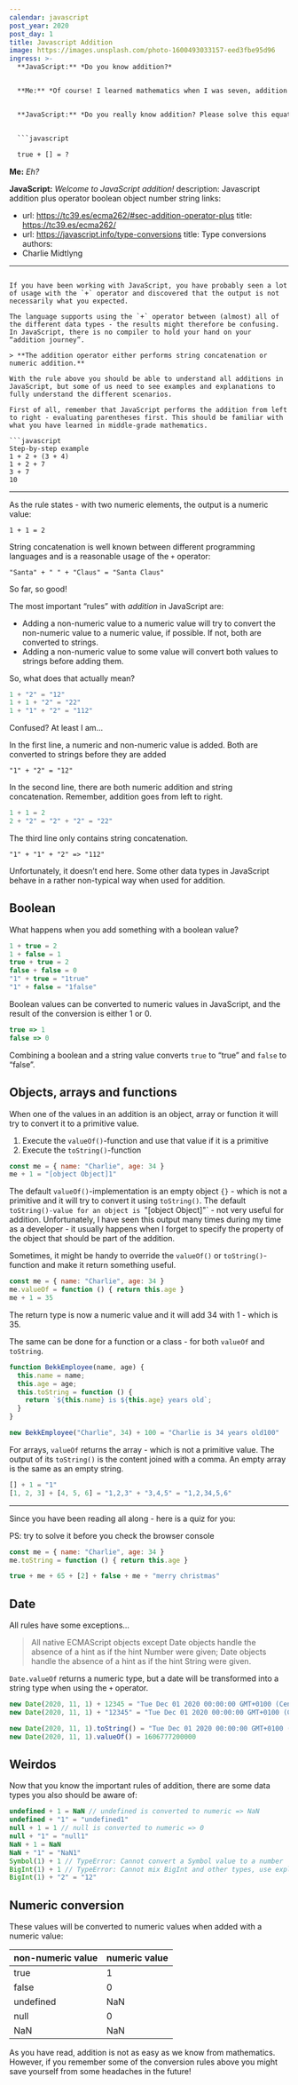 ```yaml
---
calendar: javascript
post_year: 2020
post_day: 1
title: Javascript Addition
image: https://images.unsplash.com/photo-1600493033157-eed3fbe95d96
ingress: >-
  **JavaScript:** *Do you know addition?*


  **Me:** *Of course! I learned mathematics when I was seven, addition is fairly easy!*


  **JavaScript:** *Do you really know addition? Please solve this equation*


  ```javascript

  true + [] = ?

  ```


  **Me:** *Eh?*


  **JavaScript:** *Welcome to JavaScript addition!*
description: Javascript addition plus operator boolean object number string
links:
  - url: https://tc39.es/ecma262/#sec-addition-operator-plus
    title: https://tc39.es/ecma262/
  - url: https://javascript.info/type-conversions
    title: Type conversions
authors:
  - Charlie Midtlyng
---
```

If you have been working with JavaScript, you have probably seen a lot of usage with the `+` operator and discovered that the output is not necessarily what you expected.

The language supports using the `+` operator between (almost) all of the different data types - the results might therefore be confusing. In JavaScript, there is no compiler to hold your hand on your “addition journey”.

> **The addition operator either performs string concatenation or numeric addition.**

With the rule above you should be able to understand all additions in JavaScript, but some of us need to see examples and explanations to fully understand the different scenarios.

First of all, remember that JavaScript performs the addition from left to right - evaluating parentheses first. This should be familiar with what you have learned in middle-grade mathematics.

```javascript
Step-by-step example
1 + 2 + (3 + 4)
1 + 2 + 7
3 + 7
10
```

----

As the rule states - with two numeric elements, the output is a numeric value:

```1 + 1 = 2```

String concatenation is well known between different programming languages and is a  reasonable usage of the `+` operator:

`"Santa" + " " + "Claus" = "Santa Claus"`

So far, so good!

The most important “rules” with _addition_ in JavaScript are:

* Adding a non-numeric value to a numeric value will try to convert the non-numeric value to a numeric value, if possible. If not, both are converted to strings.
* Adding a non-numeric value to some value will convert both values to strings before adding them.

So, what does that actually mean?

```javascript
1 + "2" = "12"
1 + 1 + "2" = "22"
1 + "1" + "2" = "112"
```

Confused? At least I am…

In the first line, a numeric and non-numeric value is added. Both are converted to strings before they are added

```"1" + "2" = "12"```

In the second line, there are both numeric addition and string concatenation. Remember, addition goes from left to right. 

```javascript
1 + 1 = 2
2 + "2" = "2" + "2" = "22"
```

The third line only contains string concatenation.

`"1" + "1" + "2" => "112"`

Unfortunately, it doesn’t end here. Some other data types in JavaScript behave in a rather non-typical way when used for addition.

## Boolean

What happens when you add something with a boolean value?

```javascript
1 + true = 2
1 + false = 1
true + true = 2
false + false = 0
"1" + true = "1true"
"1" + false = "1false"
```

Boolean values can be converted to numeric values in JavaScript, and the result of the conversion is either 1 or 0.

```javascript
true => 1
false => 0
```

Combining a boolean and a string value converts `true` to “true” and `false` to “false”.

## Objects, arrays and functions

When one of the values in an addition is an object, array or function it will try to convert it to a primitive value.
1) Execute the `valueOf()`-function and use that value if it is a primitive
2) Execute the `toString()`-function

```javascript
const me = { name: "Charlie", age: 34 }
me + 1 = "[object Object]1"
```

The default `valueOf()`-implementation is an empty object `{}` - which is not a primitive and it will try to convert it using `toString()`. The default `toString()-value for an object is `"[object Object]"` - not very useful for addition. Unfortunately, I have seen this output many times during my time as a developer - it usually happens when I forget to specify the property of the object that should be part of the addition.

Sometimes, it might be handy to override the `valueOf()` or `toString()`-function and make it return something useful.

```javascript
const me = { name: "Charlie", age: 34 }
me.valueOf = function () { return this.age }
me + 1 = 35
```

The return type is now a numeric value and it will add 34 with 1 - which is 35.

The same can be done for a function or a class - for both `valueOf` and `toString`.

```javascript
function BekkEmployee(name, age) {
  this.name = name;
  this.age = age;
  this.toString = function () {
    return `${this.name} is ${this.age} years old`;
  }
}

new BekkEmployee("Charlie", 34) + 100 = "Charlie is 34 years old100"
```

For arrays, `valueOf` returns the array - which is not a primitive value. The output of its `toString()` is the content joined with a comma. An empty array is the same as an empty string.

```javascript
[] + 1 = "1"
[1, 2, 3] + [4, 5, 6] = "1,2,3" + "3,4,5" = "1,2,34,5,6"
```

----

Since you have been reading all along - here is a quiz for you:

PS: try to solve it before you check the browser console

```javascript
const me = { name: "Charlie", age: 34 }
me.toString = function () { return this.age }

true + me + 65 + [2] + false + me + "merry christmas"
```

## Date
All rules have some exceptions...
> All native ECMAScript objects except Date objects handle the absence of a hint as if the hint Number were given; Date objects handle the absence of a hint as if the hint String were given.

`Date.valueOf` returns a numeric type, but a date will be transformed into a string type when using the `+` operator.

```javascript
new Date(2020, 11, 1) + 12345 = "Tue Dec 01 2020 00:00:00 GMT+0100 (Central European Standard Time)12345"
new Date(2020, 11, 1) + "12345" = "Tue Dec 01 2020 00:00:00 GMT+0100 (Central European Standard Time)12345"

new Date(2020, 11, 1).toString() = "Tue Dec 01 2020 00:00:00 GMT+0100 (Central European Standard Time)"
new Date(2020, 11, 1).valueOf() = 1606777200000
```

## Weirdos

Now that you know the important rules of addition, there are some data types you also should be aware of:

```javascript
undefined + 1 = NaN // undefined is converted to numeric => NaN
undefined + "1" = "undefined1"
null + 1 = 1 // null is converted to numeric => 0
null + "1" = "null1"
NaN + 1 = NaN
NaN + "1" = "NaN1"
Symbol(1) + 1 // TypeError: Cannot convert a Symbol value to a number
BigInt(1) + 1 // TypeError: Cannot mix BigInt and other types, use explicit conversions
BigInt(1) + "2" = "12"
```

## Numeric conversion

These values will be converted to numeric values when added with a numeric value:

| non-numeric value | numeric value |
| ----------------- | ------------- |
| true              | 1             |
| false             | 0             |
| undefined         | NaN           |
| null              | 0             |
| NaN               | NaN           |


As you have read, addition is not as easy as we know from mathematics. However, if you remember some of the conversion rules above you might save yourself from some headaches in the future!